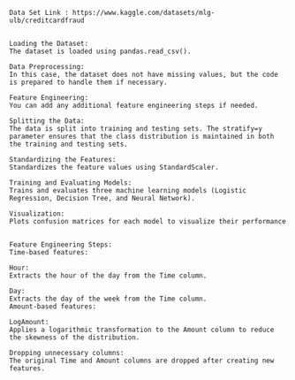     Data Set Link : https://www.kaggle.com/datasets/mlg-ulb/creditcardfraud
    
    
    Loading the Dataset: 
    The dataset is loaded using pandas.read_csv().
    
    Data Preprocessing: 
    In this case, the dataset does not have missing values, but the code is prepared to handle them if necessary.
    
    Feature Engineering:
    You can add any additional feature engineering steps if needed.
    
    Splitting the Data: 
    The data is split into training and testing sets. The stratify=y parameter ensures that the class distribution is maintained in both the training and testing sets.
    
    Standardizing the Features: 
    Standardizes the feature values using StandardScaler.
    
    Training and Evaluating Models: 
    Trains and evaluates three machine learning models (Logistic Regression, Decision Tree, and Neural Network).
    
    Visualization: 
    Plots confusion matrices for each model to visualize their performance


    Feature Engineering Steps:
    Time-based features:

    Hour: 
    Extracts the hour of the day from the Time column.
    
    Day: 
    Extracts the day of the week from the Time column.
    Amount-based features:

    LogAmount: 
    Applies a logarithmic transformation to the Amount column to reduce the skewness of the distribution.
    
    Dropping unnecessary columns: 
    The original Time and Amount columns are dropped after creating new features.
